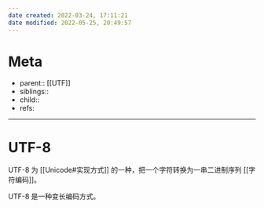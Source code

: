 ```yaml
---
date created: 2022-03-24, 17:11:21
date modified: 2022-05-25, 20:49:57
---
```


# Meta

- parent:: [[UTF]]
- siblings::
- child::
- refs:

---

# UTF-8

UTF-8 为 [[Unicode#实现方式]] 的一种，把一个字符转换为一串二进制序列 [[字符编码]]。

UTF-8 是一种变长编码方式。
